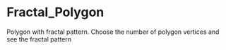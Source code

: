 # Fractal_Polygon
Polygon with fractal pattern.
Choose the number of polygon vertices and see the fractal pattern
